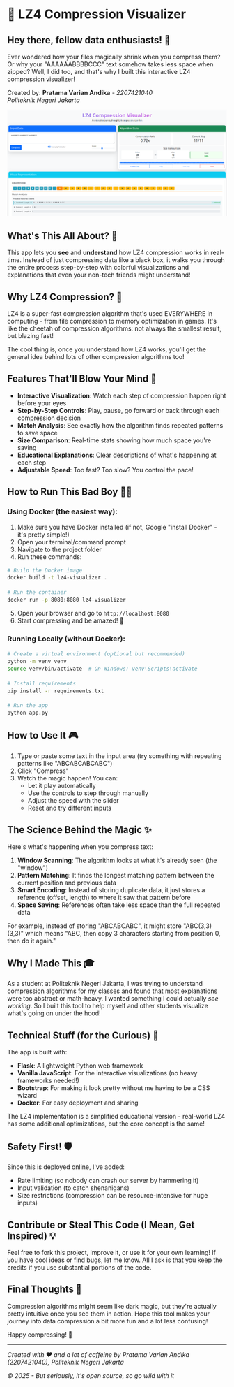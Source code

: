 # 🚀 LZ4 Compression Visualizer 

## Hey there, fellow data enthusiasts! 👋

Ever wondered how your files magically shrink when you compress them? Or why your "AAAAAABBBBCCC" text somehow takes less space when zipped? Well, I did too, and that's why I built this interactive LZ4 compression visualizer!

Created by: **Pratama Varian Andika** - *2207421040*  
*Politeknik Negeri Jakarta*

![LZ4 Visualizer Screenshot](/static/images/image.png)

## What's This All About? 🤔

This app lets you **see** and **understand** how LZ4 compression works in real-time. Instead of just compressing data like a black box, it walks you through the entire process step-by-step with colorful visualizations and explanations that even your non-tech friends might understand!

## Why LZ4 Compression? 🧩

LZ4 is a super-fast compression algorithm that's used EVERYWHERE in computing - from file compression to memory optimization in games. It's like the cheetah of compression algorithms: not always the smallest result, but blazing fast! 

The cool thing is, once you understand how LZ4 works, you'll get the general idea behind lots of other compression algorithms too!

## Features That'll Blow Your Mind 🤯

- **Interactive Visualization**: Watch each step of compression happen right before your eyes
- **Step-by-Step Controls**: Play, pause, go forward or back through each compression decision
- **Match Analysis**: See exactly how the algorithm finds repeated patterns to save space
- **Size Comparison**: Real-time stats showing how much space you're saving
- **Educational Explanations**: Clear descriptions of what's happening at each step
- **Adjustable Speed**: Too fast? Too slow? You control the pace!

## How to Run This Bad Boy 🏃‍♂️

### Using Docker (the easiest way):

1. Make sure you have Docker installed (if not, Google "install Docker" - it's pretty simple!)
2. Open your terminal/command prompt
3. Navigate to the project folder
4. Run these commands:

```bash
# Build the Docker image
docker build -t lz4-visualizer .

# Run the container
docker run -p 8080:8080 lz4-visualizer
```

5. Open your browser and go to `http://localhost:8080`
6. Start compressing and be amazed! 🎉

### Running Locally (without Docker):

```bash
# Create a virtual environment (optional but recommended)
python -m venv venv
source venv/bin/activate  # On Windows: venv\Scripts\activate

# Install requirements
pip install -r requirements.txt

# Run the app
python app.py
```

## How to Use It 🎮

1. Type or paste some text in the input area (try something with repeating patterns like "ABCABCABCABC")
2. Click "Compress"
3. Watch the magic happen! You can:
   - Let it play automatically
   - Use the controls to step through manually
   - Adjust the speed with the slider
   - Reset and try different inputs

## The Science Behind the Magic ✨

Here's what's happening when you compress text:

1. **Window Scanning**: The algorithm looks at what it's already seen (the "window")
2. **Pattern Matching**: It finds the longest matching pattern between the current position and previous data
3. **Smart Encoding**: Instead of storing duplicate data, it just stores a reference (offset, length) to where it saw that pattern before
4. **Space Saving**: References often take less space than the full repeated data

For example, instead of storing "ABCABCABC", it might store "ABC(3,3)(3,3)" which means "ABC, then copy 3 characters starting from position 0, then do it again."

## Why I Made This 🎓

As a student at Politeknik Negeri Jakarta, I was trying to understand compression algorithms for my classes and found that most explanations were too abstract or math-heavy. I wanted something I could actually *see working*. So I built this tool to help myself and other students visualize what's going on under the hood!

## Technical Stuff (for the Curious) 🧪

The app is built with:
- **Flask**: A lightweight Python web framework
- **Vanilla JavaScript**: For the interactive visualizations (no heavy frameworks needed!)
- **Bootstrap**: For making it look pretty without me having to be a CSS wizard
- **Docker**: For easy deployment and sharing

The LZ4 implementation is a simplified educational version - real-world LZ4 has some additional optimizations, but the core concept is the same!

## Safety First! 🛡️

Since this is deployed online, I've added:
- Rate limiting (so nobody can crash our server by hammering it)
- Input validation (to catch shenanigans)
- Size restrictions (compression can be resource-intensive for huge inputs)

## Contribute or Steal This Code (I Mean, Get Inspired) 💡

Feel free to fork this project, improve it, or use it for your own learning! If you have cool ideas or find bugs, let me know. All I ask is that you keep the credits if you use substantial portions of the code.

## Final Thoughts 💭

Compression algorithms might seem like dark magic, but they're actually pretty intuitive once you see them in action. Hope this tool makes your journey into data compression a bit more fun and a lot less confusing!

Happy compressing! 🎈

---

*Created with ❤️ and a lot of caffeine by Pratama Varian Andika (2207421040), Politeknik Negeri Jakarta*

*© 2025 - But seriously, it's open source, so go wild with it*
